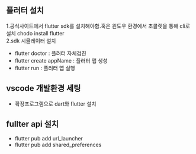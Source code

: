 
## 플러터 설치

1.공식사이트에서 flutter sdk를 설치해야함.혹은 윈도우 환경에서 초콜렛을 통해 cli로 설치 chodo install flutter <br>
2.sdk 시뮬레이터 설치

* flutter doctor : 플러터 자체검진
* flutter create appName : 플러터 앱 생성
* flutter run : 플러터 앱 실행

## vscode 개발환경 세팅
- 확장프로그램으로 dart와 flutter 설치

## fullter api 설치
- flutter pub add url_launcher      
- flutter pub add shared_preferences 
